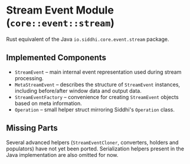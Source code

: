 # Stream Event Module (`core::event::stream`)

Rust equivalent of the Java `io.siddhi.core.event.stream` package.

## Implemented Components

- `StreamEvent` – main internal event representation used during stream
  processing.
- `MetaStreamEvent` – describes the structure of `StreamEvent` instances,
  including before/after window data and output data.
- `StreamEventFactory` – convenience for creating `StreamEvent` objects based on
  meta information.
- `Operation` – small helper struct mirroring Siddhi's `Operation` class.

## Missing Parts

Several advanced helpers (`StreamEventCloner`, converters, holders and
populators) have not yet been ported.  Serialization helpers present in the Java
implementation are also omitted for now.
